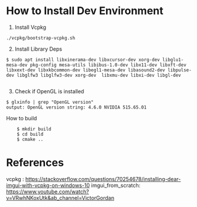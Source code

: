 
# How to Install Dev Environment

1) Install Vcpkg
``` 
./vcpkg/bootstrap-vcpkg.sh
```
2) Install Library Deps

``` 
$ sudo apt install libxinerama-dev libxcursor-dev xorg-dev libglu1-mesa-dev pkg-config mesa-utils libibus-1.0-dev libx11-dev libxft-dev libxext-dev libxkbcommon-dev libegl1-mesa-dev libasound2-dev libpulse-dev libglfw3 libglfw3-dev xorg-dev  libxmu-dev libxi-dev libgl-dev


```
3) Check if OpenGL is installed

```
$ glxinfo | grep "OpenGL version"
output: OpenGL version string: 4.6.0 NVIDIA 515.65.01
```

How to build

``` 
    $ mkdir build
    $ cd build
    $ cmake ..

```

# References

vcpkg : https://stackoverflow.com/questions/70254678/installing-dear-imgui-with-vcpkg-on-windows-10
imgui_from_scratch: https://www.youtube.com/watch?v=VRwhNKoxUtk&ab_channel=VictorGordan

